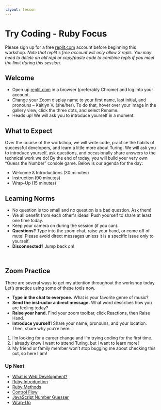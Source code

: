 ```yaml
---
layout: lesson
---
```


# Try Coding - Ruby Focus

Please sign up for a free <a target="blank" href="https://replit.com/~">replit.com</a> account before beginning this workshop. _Note that replit's free account will only allow 3 repls.  You may need to delete an old repl or copy/paste code to combine repls if you meet the limit during this session._

## Welcome

- Open up <a target="blank" href="https://replit.com/~">replit.com</a> in a browser (preferably Chrome) and log into your account.
- Change your Zoom display name to your first name, last initial, and pronouns – Kaitlyn V. (she/her). To do that, hover over your image in the gallery view, click the three dots, and select Rename.
- Heads up! We will ask you to introduce yourself in a moment.

## What to Expect

Over the course of the workshop, we will write code, practice the habits of successful developers, and learn a little more about Turing. We will ask you to introduce yourself, ask questions, and occasionally share answers to the technical work we do! By the end of today, you will build your very own “Guess the Number” console game. Below is our agenda for the day:

- Welcome & Introductions (30 minutes)
- Instruction (90 minutes)
- Wrap-Up (15 minutes)


## Learning Norms

- No question is too small and no question is a bad question. Ask them!
- We all benefit from each other's ideas! Push yourself to share at least one time today.
- Keep your camera on during the session (if you can).
- **Questions?** Type into the zoom chat, raise your hand, or come off of mute! Please avoid direct messages unless it is a specific issue only to yourself.
- **Disconnected?** Jump back on!
<br>

## Zoom Practice

There are several ways to get my attention throughout the workshop today. Let’s practice using some of these tools now.
- **Type in the chat to everyone.** What is your favorite genre of music?
- **Send the instructor a direct message.** What word describes how you are feeling today?
- **Raise your hand.** Find your zoom toolbar, click Reactions, then Raise Hand.
- **Introduce yourself!** Share your name, pronouns, and your location. Then, share why you’re here.
1. I’m looking for a career change and I’m trying coding for the first time.
2. I already know I want to attend Turing, but I want to learn more!
3. My friend or family member won’t stop bugging me about checking this out, so here I am!

### Up Next

- [What is Web Development?](./what-is-fe-be)
- [Ruby Introduction](./ruby-intro)
- [Ruby Methods](./ruby-methods)
- [Control Flow](./control-flow)
- [JavaScript Number Guesser](./js-number-guesser)
- [Wrap-Up](./wrap-up)
